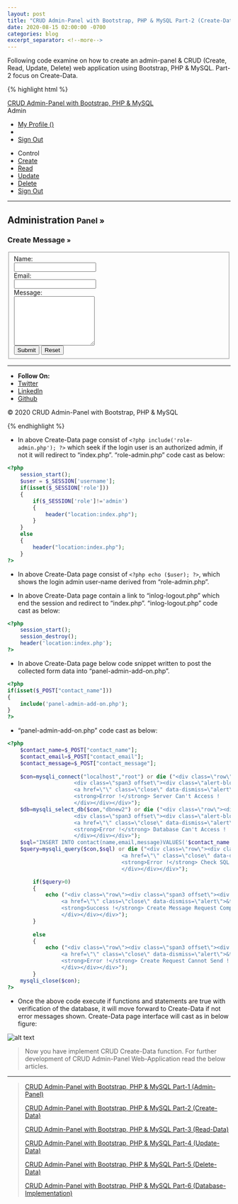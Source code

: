 ```yaml
---
layout: post
title: "CRUD Admin-Panel with Bootstrap, PHP & MySQL Part-2 (Create-Data)"
date: 2020-08-15 02:00:00 -0700
categories: blog
excerpt_separator: <!--more-->
---
```

Following code examine on how to create an admin-panel & CRUD (Create, Read, Update, Delete) web application using Bootstrap, PHP & MySQL. Part-2 focus on Create-Data. <!--more-->

{% highlight html %}
<?php
	include('role-admin.php');
?>
<!DOCTYPE html>
<html lang="en">
<head>
    <meta charset="utf-8">
    <title>CRUD Admin-Panel</title>
    <!-- Mobile Specific Meta -->
    <meta name="viewport" content="width=device-width, initial-scale=1, maximum-scale=1">
    <!-- Stylesheets -->
    <link rel="stylesheet" href="css/bootstrap.css" />
    <link rel="stylesheet" href="css/bootstrap-responsive.css" />
    <link rel="stylesheet" href="css/custom.css" />
</head>
<body>
    <!-- Navbar -->
    <div class="navbar navbar-inverse navbar-fixed-top">
        <div class="navbar-inner">
            <div class="container">
                <a href="" class="brand">CRUD Admin-Panel with Bootstrap, PHP & MySQL</a>
                <a data-toggle="collapse" data-target=".nav-collapse" class="btn btn-navbar">
                    <span class="icon-bar"></span>
                    <span class="icon-bar"></span>
                    <span class="icon-bar"></span>
                </a>
                <div class="btn-group pull-right">
                    <a class="btn"><i class="icon-user"></i> Admin</a>
                    <a class="btn dropdown-toggle" data-toggle="dropdown" href="#">
                        <span class="caret"></span>
                    </a>
                    <ul class="dropdown-menu">
                        <li><a href="#">My Profile&nbsp;(<?php echo ($user); ?>)</a></li>
                        <li class="divider"></li>
                        <li><a href="inlog-logout.php">Sign Out</a></li>
                    </ul>
                </div>
            </div>
        </div>
    </div> <!-- End Navbar -->
    <section>
        <!-- CURD Create Info -->
        <div class="container">
            <div class="row-fluid">
                <div class="span2">
                    <div class="well sidebar-nav">
                        <ul class="nav nav-list">
                            <li class="nav-header"><i class="icon-wrench"></i> Control</li>
                            <li class="active"><a href="panel-admin-add.php">Create</a></li>
                            <li><a href="panel-admin-detail.php">Read</a></li>
                            <li><a href="panel-admin-edit.php">Update</a></li>
                            <li><a href="panel-admin-remove.php">Delete</a></li>
                            <li><a href="inlog-logout.php">Sign Out</a></li>
                        </ul>
                    </div>
                </div>
                <div class="span10">
                    <div class="page-header">
                        <hr />
                        <h2>Administration <small>Panel &raquo;</small></h2>
                    </div>
                    <h3 class="muted">Create Message <small>&raquo;</small></h3>
                    <form class="form-horizontal" id="formID1" action="" method="POST">
                        <fieldset>
                            <div class="control-group">
                                <label class="control-label" for="contact_name">Name:</label>
                                <div class="controls">
                                    <input type="text" required id="contact_name" name="contact_name" />
                                </div>
                            </div>
                            <div class="control-group">
                                <label class="control-label" for="contact_email">Email:</label>
                                <div class="controls">
                                    <input type="email" required id="contact_email" name="contact_email" />
                                </div>
                            </div>
                            <div class="control-group">
                                <label class="control-label" for="contact_message">Message:</label>
                                <div class="controls">
                                    <textarea required id="contact_message" name="contact_message" cols="20"
                                        rows="07"></textarea>
                                </div>
                            </div>
                            <div class="controls">
                                <input type="submit" class="btn" value="Submit" />
                                <input type="reset" class="btn" value="Reset" />
                            </div>
                        </fieldset>
                    </form>
                    <?php
                    if(isset($_POST["contact_name"]))
                    {
                        include('panel-admin-add-on.php');
                    }
                    ?>
                </div>
            </div>
        </div>
        <!-- End CURD Create Info -->
    </section>
    <!-- Container -->
    <div class="container">
        <section>
            <!-- Footer -->
            <hr />
            <ul class="inline text-center">
                <li><strong>Follow On:</strong></li>
                <li><a href="">Twitter</a></li>
                <li><a href="">LinkedIn</a></li>
                <li><a href="">Github</a></li>
            </ul>
            <p class="text-center muted">&copy; 2020 CRUD Admin-Panel with Bootstrap, PHP & MySQL</p>
            <!-- End Footer -->
        </section>
    </div>
    <!-- End Container -->	
    <!-- JavaScript -->
    <script src="js/jquery.js"></script>
    <script src="js/bootstrap.js"></script>
    <!-- End JavaScript -->
</body>
</html>
{% endhighlight %}

- In above Create-Data page consist of `<?php include('role-admin.php'); ?>` which seek if the login user is an authorized admin, if not it will redirect to “index.php”. “role-admin.php” code cast as below:

``` php
<?php
	session_start();
	$user = $_SESSION['username'];
	if(isset($_SESSION['role']))
	{
		if($_SESSION['role']!='admin')
		{
			header("location:index.php");
		}
	}
	else
	{
		header("location:index.php");
	}
?>
```

- In above Create-Data page consist of `<?php echo ($user); ?>`, which shows the login admin user-name derived from “role-admin.php”.

- In above Create-Data page contain a link to “inlog-logout.php” which end the session and redirect to “index.php”. “inlog-logout.php” code cast as below:

``` php
<?php
	session_start();
	session_destroy();
	header('location:index.php');
?>
```

- In above Create-Data page below code snippet written to post the collected form data into “panel-admin-add-on.php”.

``` php
<?php
if(isset($_POST["contact_name"]))
{
	include('panel-admin-add-on.php');
}
?>
```

- “panel-admin-add-on.php” code cast as below:

``` php
<?php
	$contact_name=$_POST["contact_name"];
	$contact_email=$_POST["contact_email"];
	$contact_message=$_POST["contact_message"];
					
	$con=mysqli_connect("localhost","root") or die ("<div class=\"row\"><div class=\"span2\"></div>
					 <div class=\"span3 offset\"><div class=\"alert-block\">
					 <a href=\"\" class=\"close\" data-dismiss=\"alert\">&times;</a>
					 <strong>Error !</strong> Server Can't Access !
					 </div></div></div>");  
	$db=mysqli_select_db($con,"dbnew2") or die ("<div class=\"row\"><div class=\"span2\"></div>
					 <div class=\"span3 offset\"><div class=\"alert-block\">
					 <a href=\"\" class=\"close\" data-dismiss=\"alert\">&times;</a>
					 <strong>Error !</strong> Database Can't Access !
					 </div></div></div>"); 					
	$sql="INSERT INTO contact(name,email,message)VALUES('$contact_name','$contact_email','$contact_message')";
	$query=mysqli_query($con,$sql) or die ("<div class=\"row\"><div class=\"span3 offset\"><div class=\"alert-block\">
									<a href=\"\" class=\"close\" data-dismiss=\"alert\">&times;</a>				 
									<strong>Error !</strong> Check SQL Statement !
									</div></div></div>");

		if($query>0)
		{			
	        echo ("<div class=\"row\"><div class=\"span3 offset\"><div class=\"alert-block\">
			     <a href=\"\" class=\"close\" data-dismiss=\"alert\">&times;</a>
			     <strong>Success !</strong> Create Message Request Complete !
			     </div></div></div>");			
		}
	  		
		else
		{
	        echo ("<div class=\"row\"><div class=\"span3 offset\"><div class=\"alert-block\">
			     <a href=\"\" class=\"close\" data-dismiss=\"alert\">&times;</a>
				 <strong>Error !</strong> Create Request Cannot Send ! No Database Connectivity !
				 </div></div></div>");
		}		
	mysqli_close($con);			
?> 
```

- Once the above code execute if functions and statements are true with verification of the database, it will move forward to Create-Data if not error messages shown. Create-Data page interface will cast as in below figure:

![alt text](https://i.imgur.com/vGhNrRc.png)

> Now you have implement CRUD Create-Data function. For further development of CRUD Admin-Panel Web-Application read the below articles.

* * *

> [CRUD Admin-Panel with Bootstrap, PHP & MySQL Part-1 (Admin-Panel)][Part-1]
> 
> [CRUD Admin-Panel with Bootstrap, PHP & MySQL Part-2 (Create-Data)][Part-2]
> 
> [CRUD Admin-Panel with Bootstrap, PHP & MySQL Part-3 (Read-Data)][Part-3]
> 
> [CRUD Admin-Panel with Bootstrap, PHP & MySQL Part-4 (Update-Data)][Part-4]
> 
> [CRUD Admin-Panel with Bootstrap, PHP & MySQL Part-5 (Delete-Data)][Part-5]
> 
> [CRUD Admin-Panel with Bootstrap, PHP & MySQL Part-6 (Database-Implementation)][Part-6]
> 

[Part-1]: https://roshanx911.github.io/blog/2020/08/14/crud-admin-panel-part-1.html
[Part-2]: https://roshanx911.github.io/blog/2020/08/15/crud-admin-panel-part-2.html
[Part-3]: https://roshanx911.github.io/blog/2020/08/16/crud-admin-panel-part-3.html
[Part-4]: https://roshanx911.github.io/blog/2020/08/17/crud-admin-panel-part-4.html
[Part-5]: https://roshanx911.github.io/blog/2020/08/18/crud-admin-panel-part-5.html
[Part-6]: https://roshanx911.github.io/blog/2020/08/19/crud-admin-panel-part-6.html
